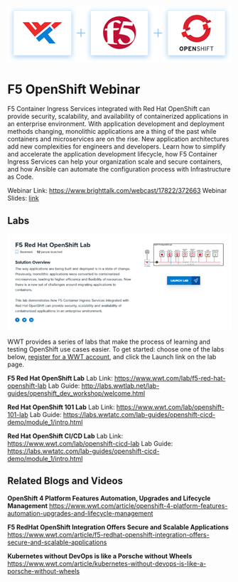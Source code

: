 ![Header](images/f5plusWWTplusO.png "Header")

# F5 OpenShift Webinar

F5 Container Ingress Services integrated with Red Hat OpenShift can provide security, scalability, and availability of containerized applications in an enterprise environment. With application development and deployment methods changing, monolithic applications are a thing of the past while containers and microservices are on the rise. New application architectures add new complexities for engineers and developers. Learn how to simplify and accelerate the application development lifecycle, how F5 Container Ingress Services can help your organization scale and secure containers, and how Ansible can automate the configuration process with Infrastructure as Code.

Webinar Link: https://www.brighttalk.com/webcast/17822/372663
Webinar Slides: [link](slides/OpenShift-Webinar-Slides.pdf)

## Labs

![Launch](images/launch.png "Launch")

WWT provides a series of labs that make the process of learning and testing OpenShift use cases easier. To get started: choose one of the labs below, [register for a WWT account](https://www.wwt.com/register), and click the Launch link on the lab page.

**F5 Red Hat OpenShift Lab**
Lab Link: https://www.wwt.com/lab/f5-red-hat-openshift-lab
Lab Guide: http://labs.wwtlab.net/lab-guides/openshift_dev_workshop/welcome.html

**Red Hat OpenShift 101 Lab**
Lab Link: https://www.wwt.com/lab/openshift-101-lab
Lab Guide: https://labs.wwtatc.com/lab-guides/openshift-cicd-demo/module_1/intro.html

**Red Hat OpenShift CI/CD Lab**
Lab Link: https://www.wwt.com/lab/openshift-cicd-lab
Lab Guide: https://labs.wwtatc.com/lab-guides/openshift-cicd-demo/module_1/intro.html

## Related Blogs and Videos

**OpenShift 4 Platform Features Automation, Upgrades and Lifecycle Management**
https://www.wwt.com/article/openshift-4-platform-features-automation-upgrades-and-lifecycle-management

**F5 RedHat OpenShift Integration Offers Secure and Scalable Applications**
https://www.wwt.com/article/f5-redhat-openshift-integration-offers-secure-and-scalable-applications

**Kubernetes without DevOps is like a Porsche without Wheels**
https://www.wwt.com/article/kubernetes-without-devops-is-like-a-porsche-without-wheels